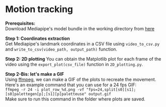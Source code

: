 # Motion tracking

**Prerequisites:**  
Download Mediapipe's model bundle in the working directory from [here](https://storage.googleapis.com/mediapipe-models/pose_landmarker/pose_landmarker_full/float16/latest/pose_landmarker_full.task)  

**Step 1: Coordinates extraction**  
Get Mediapipe's landmark coordinates in a CSV file using `video_to_csv.py` and `write_to_csv(video_path, output_path)` function.

**Step 2: 2D plotting**
You can obtain the Matplotlib plot for each frame of the video using the `export_plot(csv_file)` function in `2D_plotting.py`.

**Step 2-Bis: let's make a GIF**  
Using [ffmpeg](https://ffmpeg.org/), we can make a GIF of the plots to recreate the movement.  
Here's an example command that you can use for a 24 fps GIF:  
`ffmpeg -r 24 -i plot_row_%d.png -vf "fps=24,split[s0][s1];[s0]palettegen[p];[s1][p]paletteuse" output.gif`  
Make sure to run this command in the folder where plots are saved.